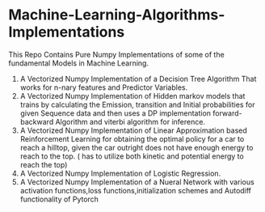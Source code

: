 # Machine-Learning-Algorithms-Implementations

This Repo Contains Pure Numpy Implementations of some of the fundamental Models in Machine Learning. 
1. A Vectorized Numpy Implementation of a  Decision Tree Algorithm That works for n-nary features and Predictor Variables. 
2. A Vectorized Numpy Implementation of Hidden markov models that trains by calculating the Emission, transition and Initial probabilities for given Sequence data and then uses a DP implementation 
forward-backward Algorithm and viterbi algorithm for inference.
3. A Vectorized Numpy Implementation of Linear Approximation based Reinforcement Learning for obtaining the optimal policy for a car to reach a hilltop, given the car outright does 
not have enough energy to reach to the top. ( has to utilize both kinetic and potential energy to reach the top)
4. A Vectorized Numpy Implementation of Logistic Regression.
5.  A Vectorized Numpy Implementation of a Nueral Network with various activation functions,loss functions,initialization schemes and Autodiff functionality of Pytorch
